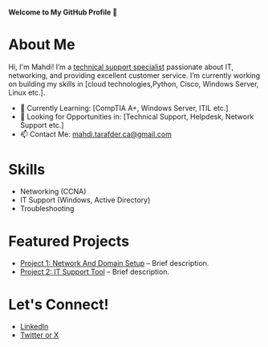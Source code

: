 #### Welcome to My GitHub Profile 👋

# About Me
Hi, I'm Mahdi! I’m a [technical support specialist](#) passionate about IT, networking, and providing excellent customer service. I’m currently working on building my skills in [cloud technologies,Python, Cisco, Windows Server, Linux etc.].

- 🌱 Currently Learning: [CompTIA A+, Windows Server, ITIL etc.]
- 💼 Looking for Opportunities in: [Technical Support, Helpdesk, Network Support etc.]
- 📫 Contact Me: mahdi.tarafder.ca@gmail.com

# Skills
- Networking (CCNA)
- IT Support (Windows, Active Directory)
- Troubleshooting

# Featured Projects
- [Project 1: Network And Domain Setup](#) – Brief description.
- [Project 2: IT Support Tool](#) – Brief description.

# Let's Connect!
- [LinkedIn](https://www.linkedin.com/in/Mahdi-Tarafder/)
- [Twitter or X](https://x.com/MahdiHassa73606)
